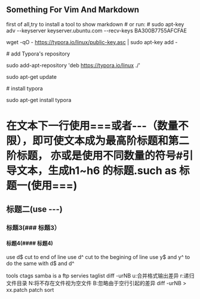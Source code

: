 Something For Vim And Markdown
------
first of all,try to install a tool to show markdown
\# or run:
\# sudo apt-key adv --keyserver keyserver.ubuntu.com --recv-keys BA300B7755AFCFAE

wget -qO - https://typora.io/linux/public-key.asc | sudo apt-key add -

\# add Typora's repository

sudo add-apt-repository 'deb https://typora.io/linux ./'

sudo apt-get update

\# install typora

sudo apt-get install typora

在文本下一行使用===或者---（数量不限），即可使文本成为最高阶标题和第二阶标题，
亦或是使用不同数量的符号#引导文本，生成h1~h6 的标题.such as
标题一(使用===)
===
标题二(use ---)
---
### 标题3(### 标题3）
#### 标题4(#### 标题4)
use d$ cut to end of line
use d^ cut to the begining of line
use y$ and y^ to do the same with d$ and d^

tools ctags
	samba is a ftp servies
	taglist
diff -urNB
u:合并格式输出差异
r:递归文件目录
N:将不存在文件视为空文件
B:忽略由于空行引起的差异
diff -urNB > xx.patch
patch
sort
